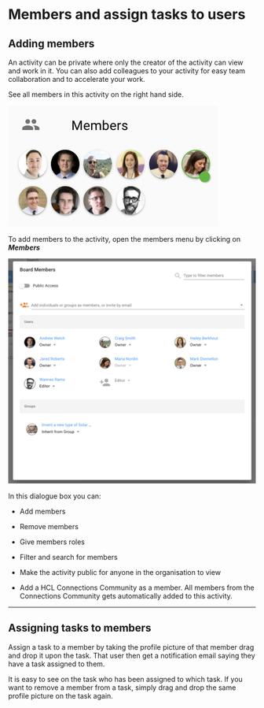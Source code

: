# Members and assign tasks to users

## Adding members

An activity can be private where only the creator of the activity can view and work in it. You can also add colleagues to your activity for easy team collaboration and to accelerate your work.

See all members in this activity on the right hand side.

<img src="/assets/images/screen-shots/aplus/aplus-members.png" alt="Members" />

To add members to the activity, open the members menu by clicking on **_Members_**

<img src="/assets/images/screen-shots/aplus/aplus-members-menu.png" alt="Members menu" />

In this dialogue box you can:

* Add members

* Remove members

* Give members roles

* Filter and search for members

* Make the activity public for anyone in the organisation to view

* Add a HCL Connections Community as a member. All members from the Connections Community gets automatically added to this activity.

___

## Assigning tasks to members

Assign a task to a member by taking the profile picture of that member drag and drop it upon the task. That user then get a notification email saying they have a task assigned to them.

It is easy to see on the task who has been assigned to which task. If you want to remove a member from a task, simply drag and drop the same profile picture on the task again.
